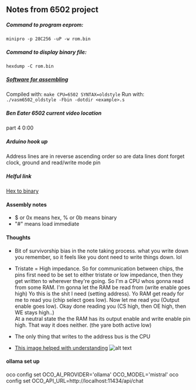 ## Notes from 6502 project

##### Command to program eeprom:
```minipro -p 28C256 -uP -w rom.bin```

##### Command to display binary file:
```hexdump -C rom.bin```

##### [Software for assembling](http://sun.hasenbraten.de/vasm/)
Compiled with: ```make CPU=6502 SYNTAX=oldstyle```
Run with: ```./vasm6502_oldstyle -Fbin -dotdir <example>.s```

##### Ben Eater 6502 current video location
part 4 0:00 

##### Arduino hook up
Address lines are in reverse ascending order 
so are data lines
dont forget clock, ground and read/write mode pin

##### Helful link
[Hex to binary](https://www.rapidtables.com/convert/number/hex-to-binary.html)

#### Assembly notes
- $ or 0x means hex, % or 0b means binary
- "#" means load immediate


#### Thoughts
- Bit of survivorship bias in the note taking process. what you write down you remember, so it feels like you dont need to write things down. lol

- Tristate = High impedance.
So for communication between chips, the pins first need to be set to either tristate or low impedance, then they get written to wherever they're going. 
So I'm a CPU whos gonna read from some RAM.
I'm gonna let the RAM be read from (write enable goes high)
Yo this is the shit I need (setting address). 
Yo RAM get ready for me to read you (chip select goes low). 
Now let me read you (Output enable goes low). 
Okay done reading you (CS high, then OE high, then WE stays high..)\
At a neutral state the the RAM has its output enable and write enable pin high. That way it does neither. (the yare both active low)

- The only thing that writes to the address bus is the CPU

- [This image helped with understanding](https://electronics.stackexchange.com/questions/107183/meaning-of-control-pins-ce-oe-we) ![alt text](VjZPw.jpg)

#### ollama set up
oco config set OCO_AI_PROVIDER='ollama' OCO_MODEL='mistral'
oco config set OCO_API_URL=http://localhost:11434/api/chat

